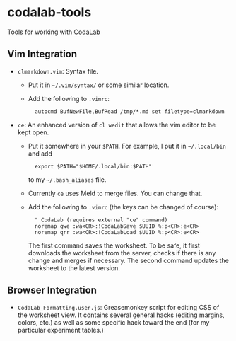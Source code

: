 # codalab-tools
Tools for working with [CodaLab](https://github.com/codalab/codalab-cli)

## Vim Integration

* `clmarkdown.vim`: Syntax file.
    * Put it in `~/.vim/syntax/` or some similar location.
    * Add the following to `.vimrc`:

            autocmd BufNewFile,BufRead /tmp/*.md set filetype=clmarkdown

* `ce`: An enhanced version of `cl wedit` that allows the vim editor to be kept open.
    * Put it somewhere in your `$PATH`. For example, I put it in `~/.local/bin` and add

            export $PATH="$HOME/.local/bin:$PATH"

        to my `~/.bash_aliases` file.

    * Currently `ce` uses Meld to merge files. You can change that.

    * Add the following to `.vimrc` (the keys can be changed of course):

            " CodaLab (requires external "ce" command)
            noremap qwe :wa<CR>:!CodaLabSave $UUID %:p<CR>:e<CR>
            noremap qrr :wa<CR>:!CodaLabLoad $UUID %:p<CR>:e<CR>

        The first command saves the worksheet. To be safe, it first downloads the worksheet 
        from the server, checks if there is any change and merges if necessary.
        The second command updates the worksheet to the latest version.

## Browser Integration

* `CodaLab_Formatting.user.js`: Greasemonkey script for editing CSS of the worksheet view.
    It contains several general hacks (editing margins, colors, etc.)
    as well as some specific hack toward the end (for my particular experiment tables.)

